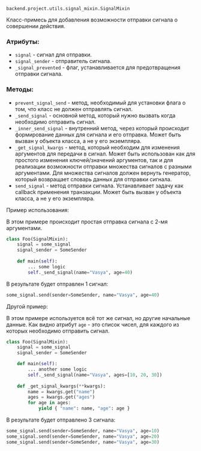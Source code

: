 `backend.project.utils.signal_mixin.SignalMixin`

Класс-примесь для добавления возможности отправки сигнала о совершении действия.

### Атрибуты:

* `signal` - сигнал для отправки.
* `signal_sender` - отправитель сигнала.
* `_signal_prevented` - флаг, устанавливается для предотвращения отправки сигнала.

### Методы:

* `prevent_signal_send` - метод, необходимый для установки флага о том, что класс не должен отправлять сигнал.
* `_send_signal` - основной метод, который нужно вызвать когда необходимо отправить сигнал.
* `_inner_send_signal` - внутренний метод, через который происходит формирование данных для сигнала и его отправка. 
  Может быть вызван у объекта класса, а не у его экземпляра.
* `_get_signal_kwargs` - метод, который необходим для изменения аргументов для передачи в сигнал. Может быть 
  использован как для простого изменения ключей/значений аргументов, так и для реализации возможности отправки множества сигналов с разными аргументами. Для множества сигналов должен вернуть генератор, который возвращает словарь данных для отправки сигнала.
* `send_signal` - метод отправки сигнала. Устанавливает задачу как callback применения транзакции. Может быть вызван 
  у объекта класса, а не у его экземпляра.

Пример использования:

В этом примере происходит простая отправка сигнала с 2-мя аргументами.

```python
class Foo(SignalMixin):
    signal = some_signal
    signal_sender = SomeSender
    
    def main(self):
        ... some logic
        self._send_signal(name="Vasya", age=40)    
```

В результате будет отправлен 1 сигнал:

```python
some_signal.send(sender=SomeSender, name="Vasya", age=40)
```

Другой пример:

В этом примере используется всё тот же сигнал, но другие начальные данные. Как видно атрибут `age` - это список чисел, для каждого из которых необходимо отправить сигнал.

```python
class Foo(SignalMixin):
    signal = some_signal
    signal_sender = SomeSender

    def main(self):
        ... another some logic
        self._send_signal(name="Vasya", ages=[10, 20, 30])
    
    def _get_signal_kwargs(**kwargs):
        name = kwargs.get("name")
        ages = kwargs.get("ages")
        for age in ages:
            yield { "name": name, "age": age }
```

В результате будет отправлено 3 сигнала:

```python
some_signal.send(sender=SomeSender, name="Vasya", age=10)
some_signal.send(sender=SomeSender, name="Vasya", age=20)
some_signal.send(sender=SomeSender, name="Vasya", age=30)
```